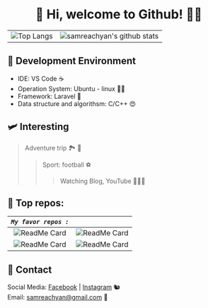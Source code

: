 <h1 align="center"> 🦥 Hi, welcome to Github! 👋👋 </h1>

<!-- ![My Profile](https://github.com/samreachyan/samreachyan/blob/master/me.jpg?raw=true) -->


| | | 
|:--: | :--: |
| ![Top Langs](https://github-readme-stats.vercel.app/api/top-langs/?username=samreachyan)| ![samreachyan's github stats](https://github-readme-stats.vercel.app/api?username=samreachyan&count_private=true&show_icons=true&theme=buefy) |


## 🚀 Development Environment

* IDE: VS Code ☕
* Operation System: Ubuntu - linux 🐧💓
* Framework: Laravel 🎁
* Data structure and algorithsm: C/C++ 😍



## 🛩 Interesting
> Adventure trip 🏞 🌄
>> Sport: football ⚽️
>>> Watching Blog, YouTube 🧑🏿‍💻

## 💟 Top repos: 

|  *`My favor repos :`* | |
|:--:|:--:|
|  ![ReadMe Card](https://github-readme-stats.vercel.app/api/pin/?username=samreachyan&repo=BKCodes&theme=nightowl) | ![ReadMe Card](https://github-readme-stats.vercel.app/api/pin/?username=samreachyan&repo=bash-guide&theme=react)  | 
|  ![ReadMe Card](https://github-readme-stats.vercel.app/api/pin/?username=samreachyan&repo=project-two&theme=react) | ![ReadMe Card](https://github-readme-stats.vercel.app/api/pin/?username=samreachyan&repo=samreachyan&theme=nightowl)  | 


## 📱 Contact
Social Media: [Facebook](https://fb.me/yan.samreach) | [Instagram](https://www.instagram.com/yansamreach) 🐿
<br>Email: samreachyan@gmail.com 💌
